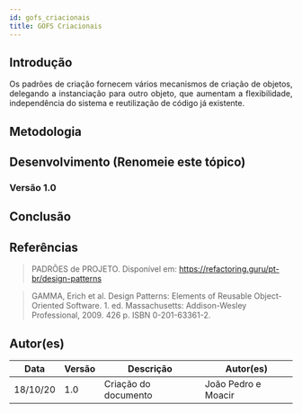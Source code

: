 ```yaml
---
id: gofs_criacionais
title: GOFS Criacionais
---
```


## Introdução

<p align = "justify">
 Os padrões de criação fornecem vários mecanismos de criação de objetos, delegando a instanciação para outro objeto, que aumentam a flexibilidade, independência do sistema e reutilização de código já existente.

</p>


## Metodologia

<p align = "justify">

</p>

## Desenvolvimento (Renomeie este tópico) 


### Versão 1.0

<p align = "justify">

</p>

<p align = "justify">

</p>

## Conclusão

<p align = "justify">

</p>

## Referências

> PADRÕES de PROJETO. Disponível em: https://refactoring.guru/pt-br/design-patterns

> GAMMA, Erich et al. Design Patterns: Elements of Reusable Object-Oriented Software. 1. ed. Massachusetts: Addison-Wesley Professional, 2009. 426 p. ISBN 0-201-63361-2.

## Autor(es)
<!-- Para cada alteração no documento, lembre-se de descrever as mudanças, a versão, a data e creditar os autores. -->
| Data | Versão | Descrição | Autor(es) |
| -- | -- | -- | -- |
| 18/10/20 | 1.0 | Criação do documento | João Pedro e Moacir | 